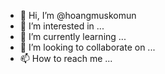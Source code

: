 - 👋 Hi, I’m @hoangmuskomun
- 👀 I’m interested in ...
- 🌱 I’m currently learning ...
- 💞️ I’m looking to collaborate on ...
- 📫 How to reach me ...

<!---
hoangmuskomun/hoangmuskomun is a ✨ special ✨ repository because its `README.md` (this file) appears on your GitHub profile.
You can click the Preview link to take a look at your changes.
--->
